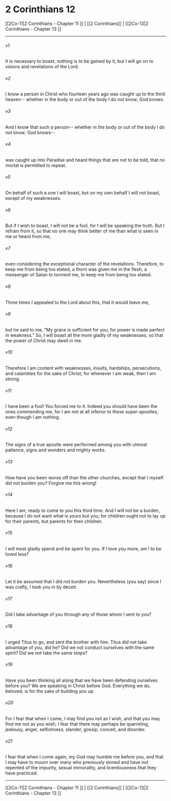 # 2 Corinthians 12

[[2Co-11|2 Corinthians - Chapter 11 ]] | [[2 Corinthians]] | [[2Co-13|2 Corinthians - Chapter 13 ]]
***

###### v1
It is necessary to boast; nothing is to be gained by it, but I will go on to visions and revelations of the Lord.
###### v2
I know a person in Christ who fourteen years ago was caught up to the third heaven-- whether in the body or out of the body I do not know; God knows.
###### v3
And I know that such a person-- whether in the body or out of the body I do not know; God knows--
###### v4
was caught up into Paradise and heard things that are not to be told, that no mortal is permitted to repeat.
###### v5
On behalf of such a one I will boast, but on my own behalf I will not boast, except of my weaknesses.
###### v6
But if I wish to boast, I will not be a fool, for I will be speaking the truth. But I refrain from it, so that no one may think better of me than what is seen in me or heard from me,
###### v7
even considering the exceptional character of the revelations. Therefore, to keep me from being too elated, a thorn was given me in the flesh, a messenger of Satan to torment me, to keep me from being too elated.
###### v8
Three times I appealed to the Lord about this, that it would leave me,
###### v9
but he said to me, "My grace is sufficient for you, for power is made perfect in weakness." So, I will boast all the more gladly of my weaknesses, so that the power of Christ may dwell in me.
###### v10
Therefore I am content with weaknesses, insults, hardships, persecutions, and calamities for the sake of Christ; for whenever I am weak, then I am strong.
###### v11
I have been a fool! You forced me to it. Indeed you should have been the ones commending me, for I am not at all inferior to these super-apostles, even though I am nothing.
###### v12
The signs of a true apostle were performed among you with utmost patience, signs and wonders and mighty works.
###### v13
How have you been worse off than the other churches, except that I myself did not burden you? Forgive me this wrong!
###### v14
Here I am, ready to come to you this third time. And I will not be a burden, because I do not want what is yours but you; for children ought not to lay up for their parents, but parents for their children.
###### v15
I will most gladly spend and be spent for you. If I love you more, am I to be loved less?
###### v16
Let it be assumed that I did not burden you. Nevertheless (you say) since I was crafty, I took you in by deceit.
###### v17
Did I take advantage of you through any of those whom I sent to you?
###### v18
I urged Titus to go, and sent the brother with him. Titus did not take advantage of you, did he? Did we not conduct ourselves with the same spirit? Did we not take the same steps?
###### v19
Have you been thinking all along that we have been defending ourselves before you? We are speaking in Christ before God. Everything we do, beloved, is for the sake of building you up.
###### v20
For I fear that when I come, I may find you not as I wish, and that you may find me not as you wish; I fear that there may perhaps be quarreling, jealousy, anger, selfishness, slander, gossip, conceit, and disorder.
###### v21
I fear that when I come again, my God may humble me before you, and that I may have to mourn over many who previously sinned and have not repented of the impurity, sexual immorality, and licentiousness that they have practiced.

***

[[2Co-11|2 Corinthians - Chapter 11 ]] | [[2 Corinthians]] | [[2Co-13|2 Corinthians - Chapter 13 ]]
